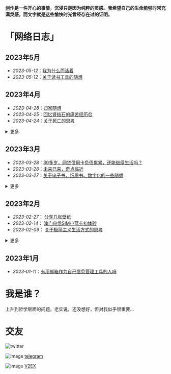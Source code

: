 __创作是一件开心的事情，沉浸只是因为纯粹的灵感。我希望自己的生命能够时常充满灵感，而文字就是这些愉快时光曾经存在过的证明。__
<br>
# 「网络日志」
## 2023年5月
* _2023-05-12_：[我为什么而活着](https://github.com/freepoint-jsj/freepoint.GitHub.io/issues/46#issue-1707183588)
* _2023-05-12_：[关于读书工具的随想](https://github.com/freepoint-jsj/freepoint.GitHub.io/issues/45#issue-1706796506)
## 2023年4月
* _2023-04-28_：[归家随想](https://github.com/freepoint-jsj/freepoint.GitHub.io/issues/43#issue-1688214290)
* _2023-04-25_：[回忆肾结石的痛苦经历😞](https://github.com/freepoint-jsj/freepoint.GitHub.io/issues/42#issue-1682334202)
* _2023-04-24_：[关于死亡的思考](https://github.com/freepoint-jsj/freepoint.GitHub.io/issues/41#issue-1681322834)

<details><summary>更多</summary>
<p>

* _2023-04-21_：[有趣的职业测试网站](https://github.com/freepoint-jsj/freepoint.GitHub.io/issues/40#issue-1678131985)
* _2023-04-21_：[Markdown ▶ 折叠功能的思考）](https://github.com/freepoint-jsj/freepoint.GitHub.io/issues/39#issue-1678032411)
* _2023-04-19_：[有趣的元素周期表网站](https://github.com/freepoint-jsj/freepoint.GitHub.io/issues/32#issue-1674064241)
* _2023-04-19_：[telegram 频道推荐](https://github.com/freepoint-jsj/freepoint.GitHub.io/issues/33#issue-1674067413)
* _2023-04-19_：[初读维特根斯坦](https://github.com/freepoint-jsj/freepoint.GitHub.io/issues/34#issue-1674426311)

</p>
</details> 

## 2023年3月
* _2023-03-28_：[30多岁，网贷信用卡负债累累，还能继续生活吗？](https://github.com/freepoint-jsj/freepoint.GitHub.io/blob/main/30%E5%A4%9A%E5%B2%81%EF%BC%8C%E7%BD%91%E8%B4%B7%E4%BF%A1%E7%94%A8%E5%8D%A1%E8%B4%9F%E5%80%BA%E7%B4%AF%E7%B4%AF%EF%BC%8C%E8%BF%98%E8%83%BD%E7%BB%A7%E7%BB%AD%E7%94%9F%E6%B4%BB%E5%90%97%EF%BC%9F.md)
* _2023-03-28_：[未来已来，奇点临近](https://github.com/freepoint-jsj/freepoint.GitHub.io/blob/main/%E6%9C%AA%E6%9D%A5%E5%B7%B2%E6%9D%A5%EF%BC%8C%E5%A5%87%E7%82%B9%E4%B8%B4%E8%BF%91%E3%80%82.md)
* _2023-03-27_：[关于电子书、纸质书、数字化的一些随想](https://github.com/freepoint-jsj/freepoint.GitHub.io/issues/30#issue-1636948919)
<details><summary>更多</summary>
<p>

* _2023-03-23_：[阿尔贝·加缪1957年获颁诺贝尔文学奖时的原声演讲](https://telegra.ph/Camus-Nobel-Prize-acceptance-speech-03-22)

* _2023-03-20_：[2030年后人类将逐渐永生](https://github.com/freepoint-jsj/freepoint.GitHub.io/blob/main/%E5%BA%93%E5%85%B9%E9%9F%A6%E5%B0%94%EF%BC%9A2030%E5%B9%B4%E5%90%8E%E4%BA%BA%E7%B1%BB%E5%B0%86%E9%80%90%E6%B8%90%E6%B0%B8%E7%94%9F%20.md)

* _2023-03-01_： [柳智宇出家还俗的思考](https://github.com/freepoint-jsj/freepoint.GitHub.io/issues/11#issue-1604395962)

* _2023-03-01_： [孤独的梵高，梵高的孤独](https://github.com/freepoint-jsj/freepoint.GitHub.io/issues/10#issue-1604392458)

* _2023-03-01_： [世界是自己的，与他人无关](https://github.com/freepoint-jsj/freepoint.GitHub.io/issues/9#issue-1604385717)

</p>
</details> 

## 2023年2月
* _2023-02-27_： [分享几张壁纸](https://github.com/freepoint-jsj/freepoint.GitHub.io/blob/134d8457220af8a683609ab7384b0c0764376ef6/%E5%88%86%E4%BA%AB%E5%87%A0%E5%BC%A0%E5%A3%81%E7%BA%B8.md)
* _2023-02-14_： [澳门电信SIM小蓝卡初体验](https://github.com/freepoint-jsj/freepoint.GitHub.io/issues/7#issue-1583917910)
* _2023-02-09_： [关于极简主义生活方式的思考](https://github.com/freepoint-jsj/freepoint.GitHub.io/issues/5#issue-1577294481)
<details><summary>更多</summary>
<p>

* _2023-02-08_： [我为什么在Github issue 写博客](https://github.com/freepoint-jsj/freepoint.GitHub.io/issues/4#issue-1575885261)

* _2023-02-06_： [谈谈最近用过的翻译软件](https://github.com/freepoint-jsj/freepoint.GitHub.io/issues/1#issue-1571858794)   

* _2023-02-06_： [有趣的时间、空间定义](https://github.com/freepoint-jsj/freepoint.GitHub.io/issues/2#issue-1571862184)

* _2023-02-18_： [读《柔软说话》的一些想法](https://github.com/freepoint-jsj/freepoint.GitHub.io/issues/8#issue-1590360853)

* _2023-02-08_： [碳中和赛道整理](https://github.com/freepoint-jsj/freepoint.GitHub.io/blob/e2eafda802568f948f743ec913c056551e0b9db6/2022-10-14%20_%20%E7%A2%B3%E4%B8%AD%E5%92%8C%E8%B5%9B%E9%81%93%E6%95%B4%E7%90%86.md)

</p>
</details> 


## 2023年1月
* _2023-01-11_：[有用邮箱作为自己信息管理工具的人吗](https://www.v2ex.com/t/909245#reply13)


# 我是谁？
上升到哲学层面的问题，老实说，还没想好，但对我似乎很重要...

# 交友
 ![twitter](https://img.shields.io/badge/twitter-1DA1F2?style=for-the-badge&logo=twitter&logoColor=white)
 
 ![image](https://user-images.githubusercontent.com/122953296/222032635-f5da0177-7ba3-4c05-acbc-3c92797c7524.png) [telegram](https://t.me/quweixiaoji) 
 
 ![image](https://user-images.githubusercontent.com/122953296/222033991-5d535bfd-859d-4628-ba32-94b4ed9b4028.png) [V2EX](https://www.v2ex.com/member/freepoint) 


